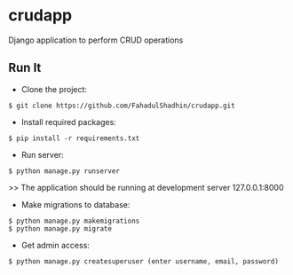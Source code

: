 # crudapp
Django application to perform CRUD operations

## Run It
* Clone the project:
```
$ git clone https://github.com/FahadulShadhin/crudapp.git
```

* Install required packages:
```
$ pip install -r requirements.txt
```

* Run server:
```
$ python manage.py runserver
```
<p>>> The application should be running at development server 127.0.0.1:8000</p>

* Make migrations to database:
```
$ python manage.py makemigrations
$ python manage.py migrate
```

* Get admin access:
```
$ python manage.py createsuperuser (enter username, email, password)
```
